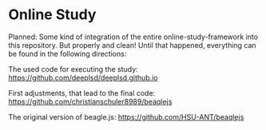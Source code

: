 # Online Study

Planned: Some kind of integration of the entire online-study-framework into this repository.
But properly and clean! 
Until that happened, everything can be found in the following directions:

The used code for executing the study:
https://github.com/deeplsd/deeplsd.github.io

First adjustments, that lead to the final code:
https://github.com/christianschuler8989/beaqlejs

The original version of beagle.js:
https://github.com/HSU-ANT/beaqlejs

